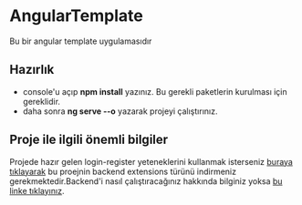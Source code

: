 # AngularTemplate
Bu bir angular template uygulamasıdır

## Hazırlık
<ul>
  <li>console'u açıp <b>npm install</b> yazınız. Bu gerekli paketlerin kurulması için gereklidir.</li>
  <li>daha sonra <b>ng serve --o</b> yazarak projeyi çalıştırınız.</li>
</ul>

## Proje ile ilgili önemli bilgiler
Projede hazır gelen login-register yeteneklerini kullanmak isterseniz <a href="https://marketplace.visualstudio.com/items?itemName=UmitDogan33.LayeredArchitectureProject&ssr=false#overview">buraya tıklayarak</a> bu proejnin backend extensions türünü indirmeniz gerekmektedir.Backend'i nasıl çalıştıracağınız hakkında bilginiz yoksa <a href="https://github.com/umitdogan33/TemplateBackend">bu linke tıklayınız</a>.
